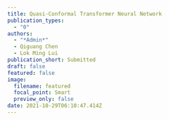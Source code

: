 ```yaml
---
title: Quasi-Conformal Transformer Neural Network
publication_types:
  - "0"
authors:
  - "*Admin*"
  - Qiguang Chen
  - Lok Ming Lui
publication_short: Submitted
draft: false
featured: false
image:
  filename: featured
  focal_point: Smart
  preview_only: false
date: 2021-10-29T06:10:47.414Z
---
```

